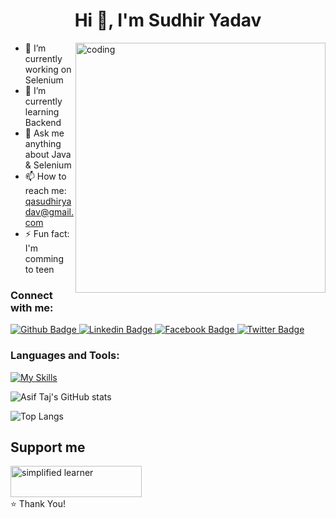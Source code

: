  <h1 align="center">Hi 👋, I'm Sudhir Yadav</h1>
 
<img align="right" alt="coding" width="400" src="https://user-images.githubusercontent.com/55389276/140866485-8fb1c876-9a8f-4d6a-98dc-08c4981eaf70.gif">

- 🔭 I’m currently working on Selenium 
- 🌱 I’m currently learning Backend
- 💬 Ask me anything about Java & Selenium
- 📫 How to reach me: qasudhiryadav@gmail.com
- ⚡ Fun fact: I'm comming to teen
  
### Connect with me:
<div id="badges">
  <a href="https://github.com/Sudhir3456">
    <img src="https://img.shields.io/badge/Github-white?style=for-the-badge&logo=Github&logoColor=black" alt="Github Badge"/>
  </a>
  <a href="https://www.linkedin.com/in/sudhir-kumar-yadav-62a39a249">
    <img src="https://img.shields.io/badge/LinkedIn-0077B5?style=for-the-badge&logo=linkedin&logoColor=white" alt="Linkedin Badge"/>
  </a>
   <a href="">
    <img src="https://img.shields.io/badge/Facebook-blue?style=for-the-badge&logo=facebook&logoColor=white" alt="Facebook Badge"/>
  </a>
   <a href="">
    <img src="https://img.shields.io/badge/Twitter-blue?style=for-the-badge&logo=twitter&logoColor=white" alt="Twitter Badge"/>
  </a>
</div>



### Languages and Tools:
[![My Skills](https://skillicons.dev/icons?i=java,html,js,github,git,postman,selenium,eclipse,ai,mysql,JDBC&perline=5)]()

![Asif Taj's GitHub stats](https://github-readme-stats.vercel.app/api?username=Sudhir3456&show_icons=true&theme=dark)

![Top Langs](https://github-readme-stats.vercel.app/api/top-langs/?username=Sudhir3456&theme=dark)


## Support me 
<p><a href="https://sudhir3456.github.io/sudhir-portfolio/#contact"> <img align="left" src="https://cdn.buymeacoffee.com/buttons/v2/default-yellow.png" height="50" width="210" alt="simplified learner" /></a></p><br><br>

<br>
⭐️ Thank You!
